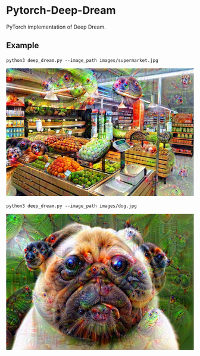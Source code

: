 # Pytorch-Deep-Dream
PyTorch implementation of Deep Dream.

## Example
`python3 deep_dream.py --image_path images/supermarket.jpg`
<p align="center">
    <img src="outputs/output_supermarket.jpg" width="512"\>
</p>

`python3 deep_dream.py --image_path images/dog.jpg`
<p align="center">
    <img src="outputs/output_dog.jpg" width="512"\>
</p>
